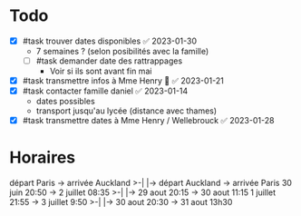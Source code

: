 
# Todo
 - [x] #task trouver dates disponibles ✅ 2023-01-30
    - 7 semaines ? (selon posibilités avec la famille)
     - [ ] #task demander date des rattrappages
         - Voir si ils sont avant fin mai
 - [x] #task transmettre infos à Mme Henry 🔼 ✅ 2023-01-21
 - [x] #task contacter famille daniel ✅ 2023-01-14
     - dates possibles
     - transport jusqu'au lycée (distance avec thames)
 - [x] #task transmettre dates à Mme Henry / Wellebrouck ✅ 2023-01-28

# Horaires

départ Paris -> arrivée Auckland >-| |-> départ Auckland -> arrivée Paris
30 juin 20:50 -> 2 juillet 08:35 >-| |-> 29 aout 20:15 -> 30 aout 11:15 
1 juillet 21:55 -> 3 juillet 9:50 >-| |-> 30 aout 20:30 -> 31 aout 13h30



